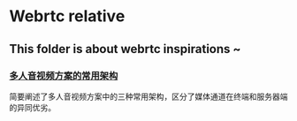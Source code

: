 # Webrtc relative 

## This folder is about webrtc inspirations ~

### [多人音视频方案的常用架构](多人音视频方案的常用架构.md)

简要阐述了多人音视频方案中的三种常用架构，区分了媒体通道在终端和服务器端的异同优劣。

